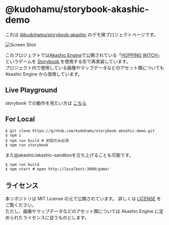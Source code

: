 # @kudohamu/storybook-akashic-demo

これは [@kudohamu/storybook-akashic](https://github.com/kudohamu/storybook-akashic) のデモ用プロジェクトページです。

![Screen Shot](https://github.com/kudohamu/storybook-akashic-demo/blob/main/assets/screenshot.gif)

このプロジェクトでは[Akashic Engine](https://akashic-games.github.io/)で公開されている「[HOPPING WITCH](https://akashic-games.github.io/demo/?title=HoppingWitch)」というゲームを [Storybook ](https://storybook.js.org/) を使用する形で再実装しています。  
プロジェクト内で使用している画像やマップデータなどのアセット類についても Akashic Engine から借用しています。

## Live Playground

storybook での動作を見たい方は [こちら](https://kudohamu.github.io/storybook-akashic-demo)

## For Local

```
$ git clone https://github.com/kudohamu/storybook-akashic-demo.git
$ npm i
$ npm run build # 初回のみ必須
$ npm run storybook
```

また@akashic/akashic-sandboxを立ち上げることも可能です。

```
$ npm run build
$ npm start # open http://localhost:3000/game/
```

## ライセンス

本リポジトリは MIT License の元で公開されています。 詳しくは [LICENSE](https://github.com/kudohamu/storybook-akashic-demo/blob/main/LICENSE) をご覧ください。  
ただし、画像やマップデータなどのアセット類については Akashic Engine に定められたライセンスに従うものとします。
